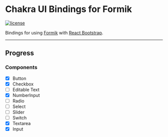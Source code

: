# Chakra UI Bindings for Formik

[![license](https://badgen.now.sh/badge/license/MIT)](./LICENSE)

Bindings for using [Formik](https://github.com/jaredpalmer/formik) with [React Bootstrap](https://react-bootstrap.github.io).

---

## Progress

### Components

- [x] Button
- [x] Checkbox
- [ ] Editable Text
- [x] NumberInput
- [ ] Radio
- [ ] Select
- [ ] Slider
- [ ] Switch
- [x] Textarea
- [x] Input
